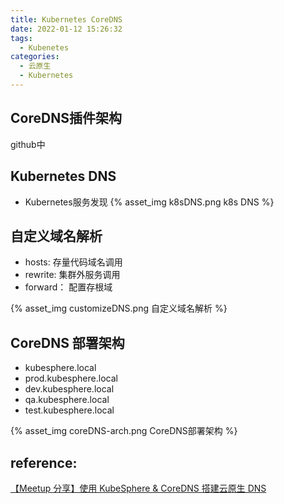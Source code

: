 ```yaml
---
title: Kubernetes CoreDNS
date: 2022-01-12 15:26:32
tags:
  - Kubenetes
categories: 
  - 云原生
  - Kubernetes  
---
```


<p></p>
<!-- more -->

## CoreDNS插件架构
github中

## Kubernetes DNS
+ Kubernetes服务发现 
{% asset_img k8sDNS.png  k8s DNS %}

## 自定义域名解析
+ hosts: 存量代码域名调用
+ rewrite: 集群外服务调用
+ forward： 配置存根域

{% asset_img customizeDNS.png  自定义域名解析 %}

## CoreDNS 部署架构
+ kubesphere.local
+ prod.kubesphere.local
+ dev.kubesphere.local
+ qa.kubesphere.local
+ test.kubesphere.local

{% asset_img coreDNS-arch.png  CoreDNS部署架构 %}


## reference:
[【Meetup 分享】使用 KubeSphere & CoreDNS 搭建云原生 DNS](https://www.bilibili.com/video/BV1HY4y1n7PV?spm_id_from=333.880.my_history.page.click&vd_source=f6e8c1128f9f264c5ab8d9411a644036)

